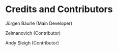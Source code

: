 # Credits and Contributors
	
Jürgen Bäurle (Main Developer)
	
Zelmanovich (Contributor)

Andy Sleigh (Contributor)
	
